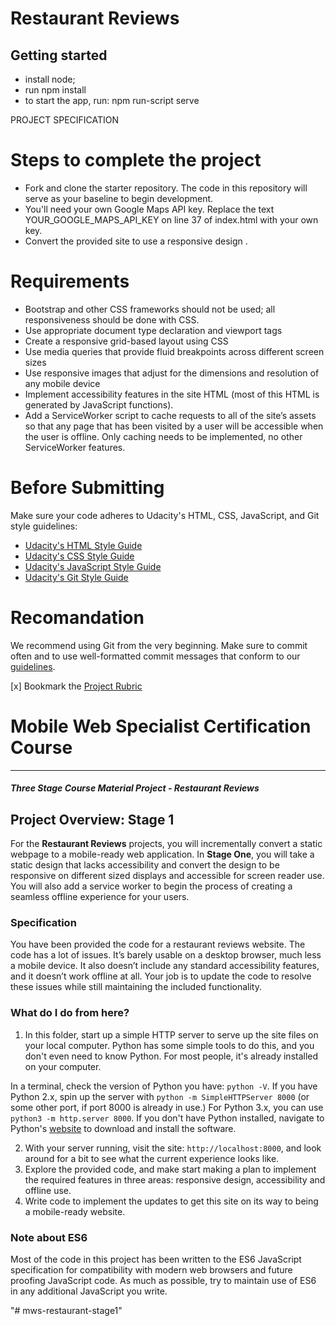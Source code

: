 # Restaurant Reviews

## Getting started
- install node;
- run npm install
- to start the app, run: npm run-script serve

 PROJECT SPECIFICATION
# Steps to complete the project
- Fork and clone the starter repository. The code in this repository will serve as your baseline to begin development.
- You'll need your own Google Maps API key. Replace the text YOUR_GOOGLE_MAPS_API_KEY on line 37 of index.html with your own key.
- Convert the provided site to use a responsive design .
# Requirements
- Bootstrap and other CSS frameworks should not be used; all responsiveness should be done with CSS.
- Use appropriate document type declaration and viewport tags
- Create a responsive grid-based layout using CSS
- Use media queries that provide fluid breakpoints across different screen sizes
- Use responsive images that adjust for the dimensions and resolution of any mobile device
- Implement accessibility features in the site HTML (most of this HTML is generated by JavaScript functions).
- Add a ServiceWorker script to cache requests to all of the site’s assets so that any page that has been visited by a user will be accessible when the user is offline. Only caching needs to be implemented, no other ServiceWorker features.
# Before Submitting
Make sure your code adheres to Udacity's HTML, CSS, JavaScript, and Git style guidelines:
- [Udacity's HTML Style Guide](http://udacity.github.io/frontend-nanodegree-styleguide/index.html)
- [Udacity's CSS Style Guide](http://udacity.github.io/frontend-nanodegree-styleguide/css.html)
- [Udacity's JavaScript Style Guide](http://udacity.github.io/frontend-nanodegree-styleguide/javascript.html)
- [Udacity's Git Style Guide](https://udacity.github.io/git-styleguide/)
# Recomandation
We recommend using Git from the very beginning. Make sure to commit often and to use well-formatted commit messages that conform to our [guidelines](https://udacity.github.io/git-styleguide/).

 [x] Bookmark the [Project Rubric](https://review.udacity.com/#!/rubrics/1090/view)

# Mobile Web Specialist Certification Course
---
#### _Three Stage Course Material Project - Restaurant Reviews_

## Project Overview: Stage 1

For the **Restaurant Reviews** projects, you will incrementally convert a static webpage to a mobile-ready web application. In **Stage One**, you will take a static design that lacks accessibility and convert the design to be responsive on different sized displays and accessible for screen reader use. You will also add a service worker to begin the process of creating a seamless offline experience for your users.

### Specification

You have been provided the code for a restaurant reviews website. The code has a lot of issues. It’s barely usable on a desktop browser, much less a mobile device. It also doesn’t include any standard accessibility features, and it doesn’t work offline at all. Your job is to update the code to resolve these issues while still maintaining the included functionality.

### What do I do from here?

1. In this folder, start up a simple HTTP server to serve up the site files on your local computer. Python has some simple tools to do this, and you don't even need to know Python. For most people, it's already installed on your computer.

In a terminal, check the version of Python you have: `python -V`. If you have Python 2.x, spin up the server with `python -m SimpleHTTPServer 8000` (or some other port, if port 8000 is already in use.) For Python 3.x, you can use `python3 -m http.server 8000`. If you don't have Python installed, navigate to Python's [website](https://www.python.org/) to download and install the software.

2. With your server running, visit the site: `http://localhost:8000`, and look around for a bit to see what the current experience looks like.
3. Explore the provided code, and make start making a plan to implement the required features in three areas: responsive design, accessibility and offline use.
4. Write code to implement the updates to get this site on its way to being a mobile-ready website.

### Note about ES6

Most of the code in this project has been written to the ES6 JavaScript specification for compatibility with modern web browsers and future proofing JavaScript code. As much as possible, try to maintain use of ES6 in any additional JavaScript you write.



"# mws-restaurant-stage1"
